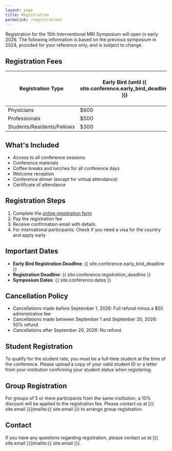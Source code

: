 ```yaml
---
layout: page
title: Registration
permalink: /registration/
---
```


Registration for the 15th Interventional MRI Symposium will open in early 2026. The following information is based on the previous symposium in 2024, provided for your reference only, and is subject to change.


## Registration Fees

| Registration Type          | Early Bird (until {{ site.conference.early_bird_deadline }}) | Standard (After {{ site.conference.early_bird_deadline }} and before {{ site.conference.registration_deadline }})| Late (After {{ site.conference.registration_deadline }}) |
|----------------------------|-----------------------------------------------------------|---------|----------|
| Physicians                 | $600 | $650 | $700 | 
| Professionals              | $500 | $550 | $600 |
| Students/Residents/Fellows | $300 | $350 | $400 | 


## What's Included

- Access to all conference sessions
- Conference materials
- Coffee breaks and lunches for all conference days
- Welcome reception
- Conference dinner (except for virtual attendance)
- Certificate of attendance

## Registration Steps

1. Complete the [online registration form](#)
2. Pay the registration fee
3. Receive confirmation email with details
4. For international participants: Check if you need a visa for the country and apply early

## Important Dates

- **Early Bird Registration Deadline**: {{ site.conference.early_bird_deadline }}
- **Registration Deadline**: {{ site.conference.registration_deadline }}
- **Symposium Dates**: {{ site.conference.dates }}

## Cancellation Policy

- Cancellations made before September 1, 2026: Full refund minus a $50 administrative fee
- Cancellations made between September 1 and September 20, 2026: 50% refund
- Cancellations after September 20, 2026: No refund

## Student Registration

To qualify for the student rate, you must be a full-time student at the time of the conference. Please upload a copy of your valid student ID or a letter from your institution confirming your student status when registering.

## Group Registration

For groups of 5 or more participants from the same institution, a 10% discount will be applied to the registration fee. Please contact us at [{{ site.email }}](mailto:{{ site.email }}) to arrange group registration.

## Contact

If you have any questions regarding registration, please contact us at [{{ site.email }}](mailto:{{ site.email }}).
